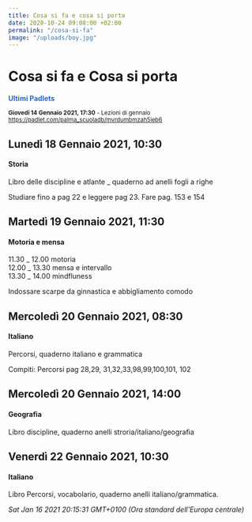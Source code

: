 ```yaml
---
title: Cosa si fa e cosa si porta
date: 2020-10-24 09:08:00 +02:00
permalink: "/cosa-si-fa"
image: "/uploads/boy.jpg"
---
```


# Cosa si fa e Cosa si porta
<span style="color:#2B65CF">__Ultimi Padlets__</span> 

<sup>__Giovedì 14 Gennaio 2021, 17:30__ - Lezioni di gennaio
<a href="https://padlet.com/palma_scuoladb/mvrdumbmzah5ieb6" id="ow613" __is_owner="true">https://padlet.com/palma_scuoladb/mvrdumbmzah5ieb6</a>  </sup>

## Lunedì 18 Gennaio 2021, 10:30
#### Storia
Libro delle discipline e atlante _ quaderno ad anelli fogli a righe  
  
Studiare fino a pag 22 e leggere pag 23. Fare pag. 153 e 154  
## Martedì 19 Gennaio 2021, 11:30
#### Motoria e mensa
11.30 _ 12.00 motoria  
12.00 _ 13.30 mensa e intervallo  
13.30 _ 14.00 mindfluness  
  
Indossare scarpe da ginnastica e abbigliamento comodo  
## Mercoledì 20 Gennaio 2021, 08:30
#### Italiano
Percorsi, quaderno italiano e grammatica  
  
Compiti: Percorsi pag 28,29, 31,32,33,98,99,100,101, 102  
## Mercoledì 20 Gennaio 2021, 14:00
#### Geografia
Libro discipline, quaderno anelli stroria/italiano/geografia  
## Venerdì 22 Gennaio 2021, 10:30
#### Italiano
Libro Percorsi, vocabolario, quaderno anelli italiano/grammatica.  

_Sat Jan 16 2021 20:15:31 GMT+0100 (Ora standard dell’Europa centrale)_